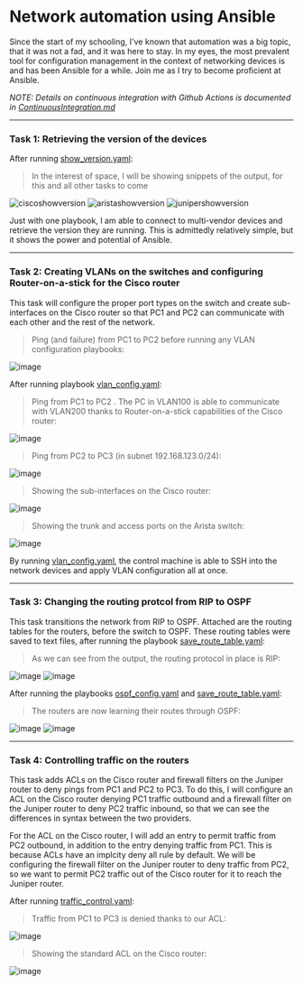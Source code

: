 # Network automation using Ansible
Since the start of my schooling, I've known that automation was a big topic, that it was not a fad, and it was here to stay. In my eyes, the most prevalent tool for configuration management in the context of networking devices is and has been Ansible for a while. Join me as I try to become proficient at Ansible.

*NOTE: Details on continuous integration with Github Actions is documented in [ContinuousIntegration.md](https://github.com/joshchontw/NetworkAutomationSecurityLab/blob/main/Ansible/ContinuousIntegration.md)*

-----------------------------------------------------------------------------------
### Task 1: Retrieving the version of the devices
After running [show_version.yaml](https://github.com/joshchontw/NetworkAutomationSecurityLab/blob/main/Ansible/playbooks/show_version.yaml):

> In the interest of space, I will be showing snippets of the output, for this and all other tasks to come

![ciscoshowversion](https://user-images.githubusercontent.com/81763406/142037007-f3152ff2-3461-42a8-a89f-10bcf81a22cf.png)
![aristashowversion](https://user-images.githubusercontent.com/81763406/142037081-0b9d1ded-6966-4aaa-9864-2e6cbb9b8d0d.png)
![junipershowversion](https://user-images.githubusercontent.com/81763406/142037092-a54c56e8-cc6a-45af-984a-7b08c0433b4d.png)

Just with one playbook, I am able to connect to multi-vendor devices and retrieve the version they are running. This is admittedly relatively simple, but it shows the power and potential of Ansible.

---------------------------------------------------------------------
### Task 2: Creating VLANs on the switches and configuring Router-on-a-stick for the Cisco router
This task will configure the proper port types on the switch and create sub-interfaces on the Cisco router so that PC1 and PC2 can communicate with each other and the rest of the network.

> Ping (and failure) from PC1 to PC2 before running any VLAN configuration playbooks: 

![image](https://user-images.githubusercontent.com/81763406/143507543-520a9bd3-b36b-458e-b7e0-55d483811ded.png)

After running playbook [vlan_config.yaml](https://github.com/joshchontw/NetworkAutomationSecurityLab/blob/main/Ansible/playbooks/vlan_config.yaml):
> Ping from PC1 to PC2 . The PC in VLAN100 is able to communicate with VLAN200 thanks to Router-on-a-stick capabilities of the Cisco router:

![image](https://user-images.githubusercontent.com/81763406/143508544-e1ee367c-869c-40b5-9fa0-815dc86da5de.png)

> Ping from PC2 to PC3 (in subnet 192.168.123.0/24):

![image](https://user-images.githubusercontent.com/81763406/143511480-790a8b53-6335-4d71-a07c-f76e67c3db15.png)

> Showing the sub-interfaces on the Cisco router:

![image](https://user-images.githubusercontent.com/81763406/143508564-83eb1155-3d01-4bb0-b8a0-ac88b5cb4263.png)

> Showing the trunk and access ports on the Arista switch:

![image](https://user-images.githubusercontent.com/81763406/143508612-157b9182-4b24-49cc-b6e3-c9ea1a38049f.png)

By running [vlan_config.yaml](https://github.com/joshchontw/NetworkAutomationSecurityLab/blob/main/Ansible/playbooks/vlan_config.yaml), the control machine is able to SSH into the network devices and apply VLAN configuration all at once.

----------------------------------------
### Task 3: Changing the routing protcol from RIP to OSPF
This task transitions the network from RIP to OSPF.
Attached are the routing tables for the routers, before the switch to OSPF. These routing tables were saved to text files, after running the playbook [save_route_table.yaml](https://github.com/joshchontw/NetworkAutomationSecurityLab/blob/main/Ansible/playbooks/save_route_table.yaml):
> As we can see from the output, the routing protocol in place is RIP:

![image](https://user-images.githubusercontent.com/81763406/143772688-d6c0e6c6-ee41-4b90-94b0-bc48e829aa47.png)
![image](https://user-images.githubusercontent.com/81763406/143772766-1313c381-bc16-4f84-aeed-0752025e032c.png)

After running the playbooks [ospf_config.yaml](https://github.com/joshchontw/NetworkAutomationSecurityLab/blob/main/Ansible/playbooks/ospf_config.yaml) and [save_route_table.yaml](https://github.com/joshchontw/NetworkAutomationSecurityLab/blob/main/Ansible/playbooks/save_route_table.yaml):
> The routers are now learning their routes through OSPF:

![image](https://user-images.githubusercontent.com/81763406/143772798-71f3281a-b9d2-4646-9f0d-4b998fb81a10.png)
![image](https://user-images.githubusercontent.com/81763406/143772825-ca7db1aa-9eda-4b90-ad59-a32383d2cdd3.png)

-----------------------------------------
### Task 4: Controlling traffic on the routers
This task adds ACLs on the Cisco router and firewall filters on the Juniper router to deny pings from PC1 and PC2 to PC3. To do this, I will configure an ACL on the Cisco router denying PC1 traffic outbound and a firewall filter on the Juniper router to deny PC2 traffic inbound, so that we can see the differences in syntax between the two providers.

For the ACL on the Cisco router, I will add an entry to permit traffic from PC2 outbound, in addition to the entry denying traffic from PC1. This is because ACLs have an implcity deny all rule by default. We will be configuring the firewall filter on the Juniper router to deny traffic from PC2, so we want to permit PC2 traffic out of the Cisco router for it to reach the Juniper router.

After running [traffic_control.yaml](https://github.com/joshchontw/NetworkAutomationSecurityLab/blob/main/Ansible/playbook_files/traffic_control.yaml):
> Traffic from PC1 to PC3 is denied thanks to our ACL:

![image](https://user-images.githubusercontent.com/81763406/143799114-8de490e7-7af5-4e22-82fa-51b8c5474e05.png)

> Showing the standard ACL on the Cisco router:

![image](https://user-images.githubusercontent.com/81763406/143799163-3b41db69-e034-4d84-9fcb-8d3951b36486.png)



